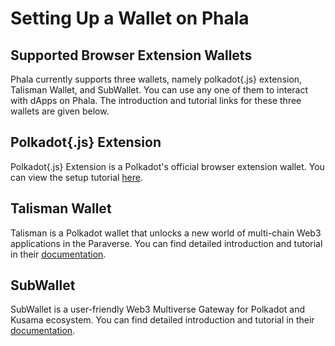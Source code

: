 # Setting Up a Wallet on Phala

## Supported Browser Extension Wallets

Phala currently supports three wallets, namely polkadot{.js} extension, Talisman Wallet, and SubWallet. You can use any one of them to interact with dApps on Phala. The introduction and tutorial links for these three wallets are given below.

## Polkadot{.js} Extension <a href="#polkadotjs-extension" id="polkadotjs-extension"></a>

Polkadot{.js} Extension is a Polkadot's official browser extension wallet. You can view the setup tutorial [here](https://wiki.polkadot.network/docs/learn-account-generation#polkadotjs-browser-extension).

## Talisman Wallet <a href="#talisman-wallet" id="talisman-wallet"></a>

Talisman is a Polkadot wallet that unlocks a new world of multi-chain Web3 applications in the Paraverse. You can find detailed introduction and tutorial in their [documentation](https://docs.talisman.xyz/talisman/).

## SubWallet <a href="#subwallet" id="subwallet"></a>

SubWallet is a user-friendly Web3 Multiverse Gateway for Polkadot and Kusama ecosystem. You can find detailed introduction and tutorial in their [documentation](https://docs.subwallet.app/).
